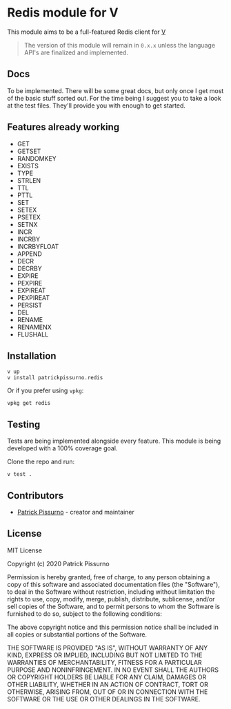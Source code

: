 # Redis module for V

This module aims to be a full-featured Redis client for [V](https://vlang.io/)

> The version of this module will remain in `0.x.x` unless the language API's are finalized and implemented.

## Docs

To be implemented. There will be some great docs, but only once I get most of the basic stuff sorted out. For the time being I suggest you to take a look at the test files. They'll provide you with enough to get started.

## Features already working
- GET
- GETSET
- RANDOMKEY
- EXISTS
- TYPE
- STRLEN
- TTL
- PTTL
- SET
- SETEX
- PSETEX
- SETNX
- INCR
- INCRBY
- INCRBYFLOAT
- APPEND
- DECR
- DECRBY
- EXPIRE
- PEXPIRE
- EXPIREAT
- PEXPIREAT
- PERSIST
- DEL
- RENAME
- RENAMENX
- FLUSHALL

## Installation

```
v up
v install patrickpissurno.redis
```

Or if you prefer using `vpkg`:

```
vpkg get redis
```

## Testing
Tests are being implemented alongside every feature. This module is being developed with a 100% coverage goal.

Clone the repo and run:

```
v test .
```

## Contributors

- [Patrick Pissurno](https://github.com/patrickpissurno) - creator and maintainer

## License

MIT License

Copyright (c) 2020 Patrick Pissurno

Permission is hereby granted, free of charge, to any person obtaining a copy
of this software and associated documentation files (the "Software"), to deal
in the Software without restriction, including without limitation the rights
to use, copy, modify, merge, publish, distribute, sublicense, and/or sell
copies of the Software, and to permit persons to whom the Software is
furnished to do so, subject to the following conditions:

The above copyright notice and this permission notice shall be included in all
copies or substantial portions of the Software.

THE SOFTWARE IS PROVIDED "AS IS", WITHOUT WARRANTY OF ANY KIND, EXPRESS OR
IMPLIED, INCLUDING BUT NOT LIMITED TO THE WARRANTIES OF MERCHANTABILITY,
FITNESS FOR A PARTICULAR PURPOSE AND NONINFRINGEMENT. IN NO EVENT SHALL THE
AUTHORS OR COPYRIGHT HOLDERS BE LIABLE FOR ANY CLAIM, DAMAGES OR OTHER
LIABILITY, WHETHER IN AN ACTION OF CONTRACT, TORT OR OTHERWISE, ARISING FROM,
OUT OF OR IN CONNECTION WITH THE SOFTWARE OR THE USE OR OTHER DEALINGS IN THE
SOFTWARE.
